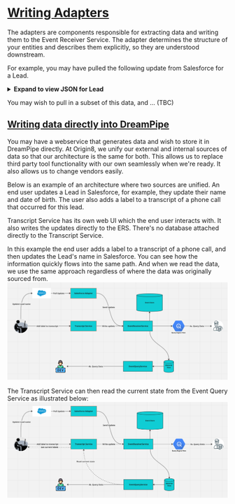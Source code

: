 # <u>Writing Adapters</u>

The adapters are components responsible for extracting data and writing them to the Event Receiver Service. The adapter determines the structure of your entities and describes them explicitly, so they are understood downstream.

For example, you may have pulled the following update from Salesforce for a Lead.
<details>
<summary><b>Expand to view JSON for Lead</b></summary>

```json
{
    "attributes": {
        "type": "Lead",
        "url": "/services/data/v52.0/sobjects/Lead/00Q8G0000321321321"
    },
    "Id": "00Q8G0000321321321",
    "IsDeleted": false,
    "LastName": "lastName",
    "FirstName": "firstName",
    "Name": "firstName lastName",
    "Company": "My Company",
    "Street": "123 Fake Street",
    "City": "Miami",
    "PostalCode": "12345",
    "Country": "United States",
    "Address": {
        "city": "Miami",
        "country": "United States",
        "geocodeAccuracy": null,
        "latitude": null,
        "longitude": null,
        "postalCode": "12345",
        "state": null,
        "street": "123 Fake Street"
    },
  "Phone": "456",
  "MobilePhone": "2345",
  "Email": "myEmail@FakeEmail.com",
  "PhotoUrl": "/services/images/photo/00Q8G0000321321321",
  "LeadSource": "Television Ads",
  "Status": "Protected",
  "OwnerId": "0058G0000123123123",
  "HasOptedOutOfEmail": false,
  "IsConverted": false,
  "ConvertedDate": null,
  "IsUnreadByOwner": false,
  "CreatedDate": "2023-10-27T13:41:08.000+0000"
}
```
</details>

You may wish to pull in a subset of this data, and ... (TBC)


## <u>Writing data directly into DreamPipe</u>

You may have a webservice that generates data and wish to store it in DreamPipe directly. At Origin8, we unify our external and internal sources of data so that our architecture is the same for both. This allows us to replace third party tool functionality with our own seamlessly when we're ready. It also allows us to change vendors easily.

Below is an example of an architecture where two sources are unified. An end user updates a Lead in Salesforce, for example, they update their name and date of birth. The user also adds a label to a transcript of a phone call that occurred for this lead.

Transcript Service has its own web UI which the end user interacts with. It also writes the updates directly to the ERS. There's no database attached directly to the Transcript Service.

In this example the end user adds a label to a transcript of a phone call, and then updates the Lead's name in Salesforce. You can see how the information quickly flows into the same path. And when we read the data, we use the same approach regardless of where the data was originally sourced from.
![unified_write.png](unified_write.png)

The Transcript Service can then read the current state from the Event Query Service as illustrated below: 
![transcript_read.png](transcript_read.png)